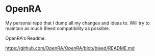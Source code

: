 # OpenRA

My personal repo that I dump all my changes and ideas to. Will try to maintain as much Bleed compatibility as possible.

OpenRA's Readme:

https://github.com/OpenRA/OpenRA/blob/bleed/README.md
